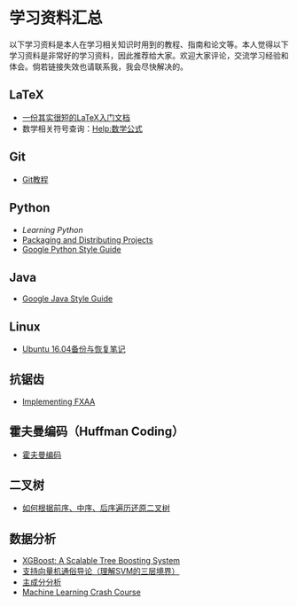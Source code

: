 # 学习资料汇总
以下学习资料是本人在学习相关知识时用到的教程、指南和论文等。本人觉得以下学习资料是非常好的学习资料，因此推荐给大家。欢迎大家评论，交流学习经验和体会。倘若链接失效也请联系我，我会尽快解决的。

## LaTeX
* [一份其实很短的LaTeX入门文档 ](https://liam0205.me/2014/09/08/latex-introduction/)
* 数学相关符号查询：[Help:数学公式](https://zh.wikipedia.org/wiki/Help:%E6%95%B0%E5%AD%A6%E5%85%AC%E5%BC%8F)

## Git
* [Git教程](https://www.liaoxuefeng.com/wiki/0013739516305929606dd18361248578c67b8067c8c017b000)

## Python
* _Learning Python_　<br>
* [Packaging and Distributing Projects](https://packaging.python.org/tutorials/distributing-packages/#choosing-a-versioning-scheme)
* [Google Python Style Guide](https://google.github.io/styleguide/pyguide.html)

## Java
* [Google Java Style Guide](https://google.github.io/styleguide/javaguide.html)

## Linux
* [Ubuntu 16.04备份与恢复笔记](http://blog.chriscabin.com/os/linux/ubuntu/1016.html)

## 抗锯齿
* [Implementing FXAA](http://blog.simonrodriguez.fr/articles/30-07-2016_implementing_fxaa.html)

## 霍夫曼编码（Huffman Coding）
* [霍夫曼编码](https://zh.wikipedia.org/wiki/%E9%9C%8D%E5%A4%AB%E6%9B%BC%E7%BC%96%E7%A0%81)

## 二叉树
* [如何根据前序、中序、后序遍历还原二叉树](https://blog.csdn.net/yanerhao/article/details/45175943)

## 数据分析
* [XGBoost: A Scalable Tree Boosting System](http://delivery.acm.org/10.1145/2940000/2939785/p785-chen.pdf?ip=222.194.64.19&id=2939785&acc=CHORUS&key=BF85BBA5741FDC6E%2EBA9BBD89F2E1EC6A%2E4D4702B0C3E38B35%2E6D218144511F3437&CFID=817200541&CFTOKEN=15015850&__acm__=1507450189_8009d3693e3b0d0bec12047f632925c8)
* [支持向量机通俗导论（理解SVM的三层境界）](http://blog.csdn.net/v_july_v/article/details/7624837)
* [主成分分析](http://ufldl.stanford.edu/wiki/index.php/%E4%B8%BB%E6%88%90%E5%88%86%E5%88%86%E6%9E%90)
* [Machine Learning Crash Course](https://developers.google.com/machine-learning/crash-course)
